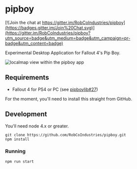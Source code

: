 # pipboy

[![Join the chat at https://gitter.im/RobCoIndustries/pipboy](https://badges.gitter.im/Join%20Chat.svg)](https://gitter.im/RobCoIndustries/pipboy?utm_source=badge&utm_medium=badge&utm_campaign=pr-badge&utm_content=badge)

Experimental Desktop Application for Fallout 4's Pip Boy.

![localmap view within the pipboy app](https://cloud.githubusercontent.com/assets/2041385/11451663/11faf260-95ce-11e5-90af-5f0eb27602e2.gif)

## Requirements

* Fallout 4 for PS4 or PC (see [pipboylib#27](https://github.com/RobCoIndustries/pipboylib/issues/27))

For the moment, you'll need to install this straight from GitHub.

## Development

You'll need node 4.x or greater.

```
git clone https://github.com/RobCoIndustries/pipboy.git
npm install
```

### Running

```
npm run start
```
